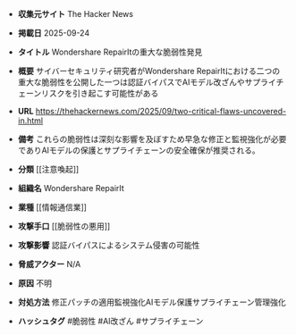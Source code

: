 - **収集元サイト**
The Hacker News

- **掲載日**
2025-09-24

- **タイトル**
Wondershare RepairItの重大な脆弱性発見

- **概要**
サイバーセキュリティ研究者がWondershare RepairItにおける二つの重大な脆弱性を公開した一つは認証バイパスでAIモデル改ざんやサプライチェーンリスクを引き起こす可能性がある

- **URL**
https://thehackernews.com/2025/09/two-critical-flaws-uncovered-in.html

- **備考**
これらの脆弱性は深刻な影響を及ぼすため早急な修正と監視強化が必要でありAIモデルの保護とサプライチェーンの安全確保が推奨される。

- **分類**
[[注意喚起]]

- **組織名**
Wondershare RepairIt

- **業種**
[[情報通信業]]

- **攻撃手口**
[[脆弱性の悪用]]

- **攻撃影響**
認証バイパスによるシステム侵害の可能性

- **脅威アクター**
N/A

- **原因**
不明

- **対処方法**
修正パッチの適用監視強化AIモデル保護サプライチェーン管理強化

- **ハッシュタグ**
#脆弱性 #AI改ざん #サプライチェーン
